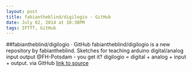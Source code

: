 ```yaml
---
layout: post
title: fabiantheblind/digilogio · GitHub
date: July 02, 2014 at 10:30PM
tags: IFTTT, GitHub
---
```

##fabiantheblind/digilogio · GitHub
fabiantheblind/digilogio is a new repository by fabiantheblind. Sketches for teaching arduino digital/analog input output @FH-Potsdam - you get it? digilogio = digital + analog + input + output. via GitHub
[link to source](http://ift.tt/1kfduPZ) 
